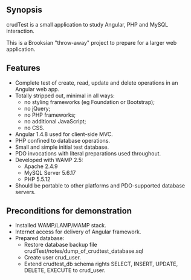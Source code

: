 ## Synopsis

crudTest is a small application to study Angular, PHP and MySQL interaction.

This is a Brooksian "throw-away" project to prepare for a larger web application.

## Features
- Complete test of create, read, update and delete operations in an Angular web app.
- Totally stripped out, minimal in all ways: 
    - no styling frameworks (eg Foundation or Bootstrap);
    - no jQuery;
    - no PHP frameworks;
    - no additional JavaScript;
    - no CSS.
- Angular 1.4.8 used for client-side MVC.
- PHP confined to database operations.
- Small and simple initial test database.
- PDO invocations with literal preparations used throughout.
- Developed with WAMP 2.5:
    - Apache 2.4.9
    - MySQL Server 5.6.17
    - PHP 5.5.12
- Should be portable to other platforms and PDO-supported database servers.

## Preconditions for demonstration
- Installed WAMP/LAMP/MAMP stack.
- Internet access for delivery of Angular framework.
- Prepared database:
    - Restore database backup file crudTest/notes/dump_of_crudtest_database.sql
    - Create user crud_user.
    - Extend crudtest_db schema rights SELECT, INSERT, UPDATE, DELETE, EXECUTE to crud_user.

